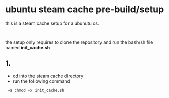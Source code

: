# ubuntu steam cache pre-build/setup

this is a steam cache setup for a ubunutu os.

```
  
```
the setup only requires to clone the repository and run the bash/sh file named **init_cache.sh**

## 1.
  - cd into the steam cache directory
  - run the following command 
  ```
   ~$ chmod +x init_cache.sh
  ```
